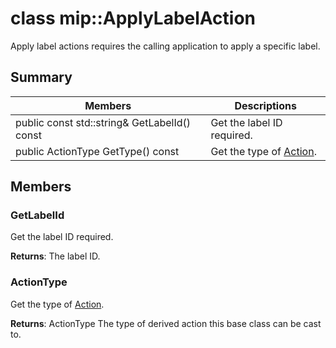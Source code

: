 # class mip::ApplyLabelAction 
Apply label actions requires the calling application to apply a specific label.
  
## Summary
 Members                        | Descriptions                                
--------------------------------|---------------------------------------------
 public const std::string& GetLabelId() const  |  Get the label ID required.
 public ActionType GetType() const  |  Get the type of [Action](class_mip_action.md).
  
## Members
  
### GetLabelId
Get the label ID required.

  
**Returns**: The label ID.
  
### ActionType
Get the type of [Action](class_mip_action.md).

  
**Returns**: ActionType The type of derived action this base class can be cast to.